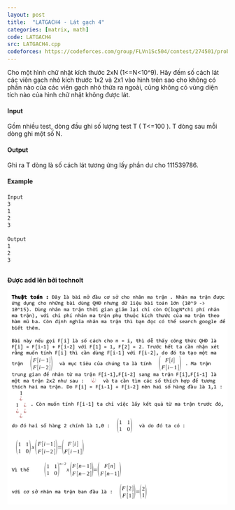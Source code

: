 ```yaml
---
layout: post
title:  "LATGACH4 - Lát gạch 4"
categories: [matrix, math]
code: LATGACH4
src: LATGACH4.cpp
codeforces: https://codeforces.com/group/FLVn1Sc504/contest/274501/problem/C
---
```




  


Cho một hình chữ nhật kích thước 2xN (1<=N<10^9). Hãy đếm số cách lát các viên gạch nhỏ kích thước 1x2 và 2x1 vào hình trên sao cho không có phần nào của các viên gạch nhỏ thừa ra ngoài, cũng không có vùng diện tích nào của hình chữ nhật không được lát.

#### Input

Gồm nhiều test, dòng đầu ghi số lượng test T ( T<=100 ). T dòng sau mỗi dòng ghi một số N.

#### Output

Ghi ra T dòng là số cách lát tương ứng lấy phần dư cho 111539786.

#### Example

```
Input
3
1
2
3

Output
1
2
3


```

**Được add lên bởi technolt**

<!--more-->



<img src="/static/img/posts/LATGACH4.png">
